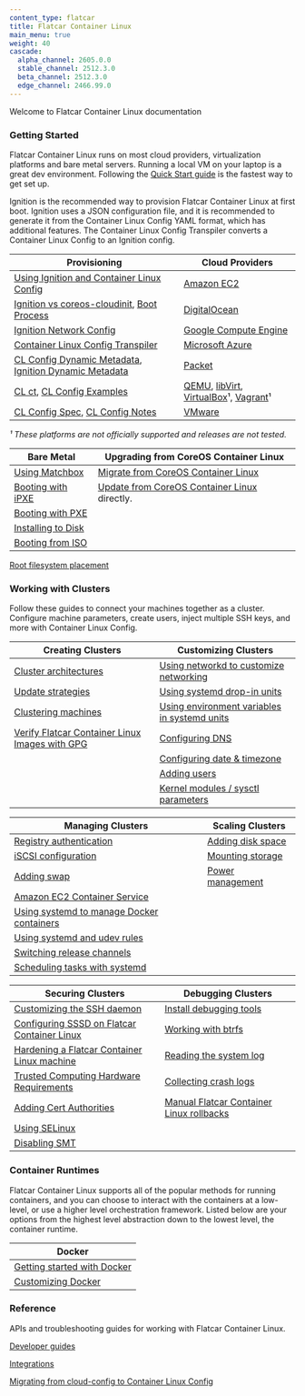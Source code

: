 ```yaml
---
content_type: flatcar
title: Flatcar Container Linux
main_menu: true
weight: 40
cascade:
  alpha_channel: 2605.0.0
  stable_channel: 2512.3.0
  beta_channel: 2512.3.0
  edge_channel: 2466.99.0
---
```


Welcome to Flatcar Container Linux documentation

### Getting Started
Flatcar Container Linux runs on most cloud providers, virtualization platforms and bare metal servers. Running a local VM on your laptop is a great dev environment. Following the [Quick Start guide][quick-start] is the fastest way to get set up.

Ignition is the recommended way to provision Flatcar Container Linux at first boot.
Ignition uses a JSON configuration file, and it is recommended to generate it from the Container Linux Config YAML format, which has additional features.
The Container Linux Config Transpiler converts a Container Linux Config to an Ignition config.


Provisioning                                                                                      | Cloud Providers
--------------                                                                                    | -------------
[Using Ignition and Container Linux Config][container-linux-config]                               | [Amazon EC2][ec2]
[Ignition vs coreos-cloudinit][ignition-what], [Boot Process][ignition-boot]                      | [DigitalOcean][digital-ocean]
[Ignition Network Config][ignition-network]                                                       | [Google Compute Engine][gce]
[Container Linux Config Transpiler][config-transpiler]                                            | [Microsoft Azure][azure]
[CL Config Dynamic Metadata][config-dynamic-data], [Ignition Dynamic Metadata][ignition-metadata] | [Packet][packet]
[CL ct][config-intro], [CL Config Examples][config-examples]                                      | [QEMU][qemu], [libVirt][libvirt], [VirtualBox][virtualbox]¹, [Vagrant][vagrant]¹
[CL Config Spec][config-spec], [CL Config Notes][config-notes]                                    | [VMware][vmware]

_¹ These platforms are not officially supported and releases are not tested._

Bare Metal                                              | Upgrading from CoreOS Container Linux
--------------                                          | -------------
[Using Matchbox][matchbox]                              | [Migrate from CoreOS Container Linux][migrate-from-container-linux]
[Booting with iPXE][ipxe]                               | [Update from CoreOS Container Linux][update-from-container-linux] directly.
[Booting with PXE][pxe]                                 |
[Installing to Disk][install-to-disk]                   |
[Booting from ISO][boot-iso]                            |
[Root filesystem placement][filesystem-placement]


### Working with Clusters
Follow these guides to connect your machines together as a cluster. Configure machine parameters, create users, inject multiple SSH keys, and more with Container Linux Config.

Creating Clusters                                               | Customizing Clusters
--------------                                                  | -------------
[Cluster architectures][cluster-architectures]                  | [Using networkd to customize networking][networkd-customize]
[Update strategies][update-strategies]                          | [Using systemd drop-in units][systemd-drop-in]
[Clustering machines][clustering-machines]                      | [Using environment variables in systemd units][environment-variables-systemd]
[Verify Flatcar Container Linux Images with GPG][verify-container-linux]  | [Configuring DNS][dns]
                                                                | [Configuring date & timezone][date-timezone]
                                                                | [Adding users][users]
                                                                | [Kernel modules / sysctl parameters][parameters]

Managing Clusters                                                      | Scaling Clusters
-------------                                                          | --------------
[Registry authentication][registry-authentication]                     | [Adding disk space][disk-space]
[iSCSI configuration][iscsi]                                           | [Mounting storage][mounting-storage]
[Adding swap][swap]                                                    | [Power management][power-management]
[Amazon EC2 Container Service][ec2-container-service]                  |
[Using systemd to manage Docker containers][manage-docker-containers]  |
[Using systemd and udev rules][udev-rules]                             |
[Switching release channels][release-channels]                         |
[Scheduling tasks with systemd][tasks-with-systemd]                    |

Securing Clusters                                               | Debugging Clusters
--------------                                                  | --------------
[Customizing the SSH daemon][ssh-daemon]                        | [Install debugging tools][debugging-tools]
[Configuring SSSD on Flatcar Container Linux][sssd-container-linux]       | [Working with btrfs][btrfs]
[Hardening a Flatcar Container Linux machine][hardening-container-linux]  | [Reading the system log][system-log]
[Trusted Computing Hardware Requirements][hardware-requirements]| [Collecting crash logs][crash-log]
[Adding Cert Authorities][cert-authorities]                     | [Manual Flatcar Container Linux rollbacks][container-linux-rollbacks]
[Using SELinux][selinux]                                        |
[Disabling SMT][disabling-smt]                                    |


### Container Runtimes
Flatcar Container Linux supports all of the popular methods for running containers, and you can choose to interact with the containers at a low-level, or use a higher level orchestration framework. Listed below are your options from the highest level abstraction down to the lowest level, the container runtime.

Docker |
-------------- |
[Getting started with Docker][docker] |
[Customizing Docker][customizing-docker] |

### Reference
APIs and troubleshooting guides for working with Flatcar Container Linux.

[Developer guides][developer-guides]

[Integrations][integrations]

[Migrating from cloud-config to Container Linux Config][migrating-from-cloud-config]

[quick-start]: os/quickstart
[ignition-what]: ignition/what-is-ignition
[ignition-boot]: ignition/boot-process
[ignition-network]: ignition/network-configuration
[ignition-metadata]: ignition/metadata
[container-linux-config]: os/provisioning
[config-transpiler]: container-linux-config-transpiler/doc/overview
[config-intro]: container-linux-config-transpiler/doc/getting-started
[config-dynamic-data]: container-linux-config-transpiler/doc/dynamic-data
[config-examples]: container-linux-config-transpiler/doc/examples
[config-spec]: container-linux-config-transpiler/doc/configuration
[config-notes]: container-linux-config-transpiler/doc/operators-notes
[matchbox]: https://matchbox.psdn.io/
[ipxe]: os/booting-with-ipxe
[pxe]: os/booting-with-pxe
[install-to-disk]: os/installing-to-disk
[boot-iso]: os/booting-with-iso
[filesystem-placement]: os/root-filesystem-placement
[migrate-from-container-linux]: os/migrate-from-container-linux
[update-from-container-linux]: os/update-from-container-linux
[ec2]: os/booting-on-ec2
[digital-ocean]: os/booting-on-digitalocean
[gce]: os/booting-on-google-compute-engine
[azure]: os/booting-on-azure
[qemu]: os/booting-with-qemu
[packet]: os/booting-on-packet
[libvirt]: os/booting-with-libvirt
[virtualbox]: os/booting-on-virtualbox
[vagrant]: os/booting-on-vagrant
[vmware]: os/booting-on-vmware
[cluster-architectures]: os/cluster-architectures
[update-strategies]: os/update-strategies
[clustering-machines]: os/cluster-discovery
[verify-container-linux]: os/verify-images
[networkd-customize]: os/network-config-with-networkd
[systemd-drop-in]: os/using-systemd-drop-in-units
[environment-variables-systemd]: os/using-environment-variables-in-systemd-units
[dns]: os/configuring-dns
[date-timezone]: os/configuring-date-and-timezone
[users]: os/adding-users
[parameters]: os/other-settings
[disk-space]: os/adding-disk-space
[mounting-storage]: os/mounting-storage
[power-management]: os/power-management
[registry-authentication]: os/registry-authentication
[iscsi]: os/iscsi
[swap]: os/adding-swap
[ec2-container-service]: os/booting-on-ecs
[manage-docker-containers]: os/getting-started-with-systemd
[udev-rules]: os/using-systemd-and-udev-rules
[release-channels]: os/switching-channels
[tasks-with-systemd]: os/scheduling-tasks-with-systemd-timers
[ssh-daemon]: os/customizing-sshd
[sssd-container-linux]: os/sssd
[hardening-container-linux]: os/hardening-guide
[hardware-requirements]: os/trusted-computing-hardware-requirements
[cert-authorities]: os/adding-certificate-authorities
[selinux]: os/selinux
[disabling-smt]: os/disabling-smt
[debugging-tools]: os/install-debugging-tools
[btrfs]: os/btrfs-troubleshooting
[system-log]: os/reading-the-system-log
[crash-log]: os/collecting-crash-logs
[container-linux-rollbacks]: os/manual-rollbacks
[docker]: os/getting-started-with-docker
[customizing-docker]: os/customizing-docker
[developer-guides]: os/developer-guides
[integrations]: os/integrations
[migrating-from-cloud-config]: os/migrating-to-clcs
